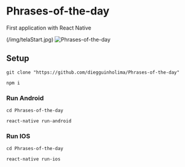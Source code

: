 # Phrases-of-the-day
First application with React Native

(/img/telaStart.jpg)
![Phrases-of-the-day](/img/telaFrase.jpg)

## Setup

```
git clone "https://github.com/diegguinholima/Phrases-of-the-day"
```

```
npm i
```

### Run Android

```
cd Phrases-of-the-day
```
```
react-native run-android
```

### Run IOS

```
cd Phrases-of-the-day
```
```
react-native run-ios
```
